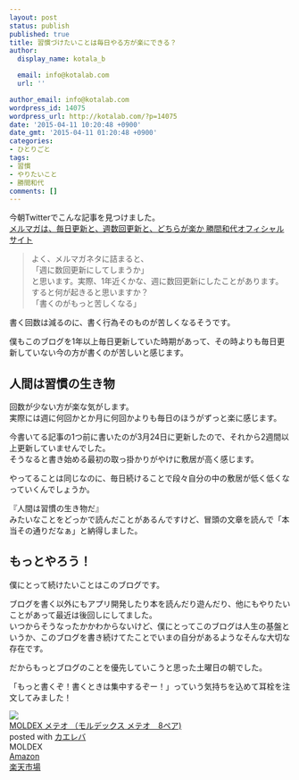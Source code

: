 ```yaml
---
layout: post
status: publish
published: true
title: 習慣づけたいことは毎日やる方が楽にできる？
author:
  display_name: kotala_b

  email: info@kotalab.com
  url: ''

author_email: info@kotalab.com
wordpress_id: 14075
wordpress_url: http://kotalab.com/?p=14075
date: '2015-04-11 10:20:48 +0900'
date_gmt: '2015-04-11 01:20:48 +0900'
categories:
- ひとりごと
tags:
- 習慣
- やりたいこと
- 勝間和代
comments: []
---
```

<p>今朝Twitterでこんな記事を見つけました。<br />
<a href="http://www.katsumaweb.com/news.php?id=2129" target="_blank">メルマガは、毎日更新と、週数回更新と、どちらが楽か 勝間和代オフィシャルサイト</a><a href="http://b.hatena.ne.jp/entry/http://www.katsumaweb.com/news.php?id=2129" target="_blank"><img border="0" src="http://b.hatena.ne.jp/entry/image/http://www.katsumaweb.com/news.php?id=2129" alt="" /></a></p>
<blockquote><p>よく、メルマガネタに詰まると、<br />
「週に数回更新にしてしまうか」<br />
と思います。実際、1年近くかな、週に数回更新にしたことがあります。すると何が起きると思いますか？<br />
「書くのがもっと苦しくなる」
</p></blockquote>
<p>書く回数は減るのに、書く行為そのものが苦しくなるそうです。</p>
<p>僕もこのブログを1年以上毎日更新していた時期があって、その時よりも毎日更新していない今の方が書くのが苦しいと感じます。<br />
<!--more--></p>
<h2>人間は習慣の生き物</h2>
<p>回数が少ない方が楽な気がします。<br />
実際には週に何回かとか月に何回かよりも毎日のほうがずっと楽に感じます。</p>
<p>今書いてる記事の1つ前に書いたのが3月24日に更新したので、それから2週間以上更新していませんでした。<br />
そうなると書き始める最初の取っ掛かりがやけに敷居が高く感じます。</p>
<p>やってることは同じなのに、毎日続けることで段々自分の中の敷居が低く低くなっていくんでしょうか。</p>
<p>『人間は習慣の生き物だ』<br />
みたいなことをどっかで読んだことがあるんですけど、冒頭の文章を読んで「本当その通りだなぁ」と納得しました。</p>
<h2>もっとやろう！</h2>
<p>僕にとって続けたいことはこのブログです。</p>
<p>ブログを書く以外にもアプリ開発したり本を読んだり遊んだり、他にもやりたいことがあって最近は後回しにしてました。<br />
いつからそうなったかかわからないけど、<span class="b">僕にとってこのブログは人生の基盤というか、このブログを書き続けてたことでいまの自分があるようなそんな大切な存在です</span>。</p>
<p>だからもっとブログのことを優先していこうと思った土曜日の朝でした。</p>
<p>「もっと書くぞ！書くときは集中するぞー！」っていう気持ちを込めて耳栓を注文してみました！</p>
<div class="kaerebalink-box">
<div class="kaerebalink-image"><a href="http://www.amazon.co.jp/exec/obidos/ASIN/B00B4K8W1O/same-22/ref=nosim/" rel="nofollow" target="_blank"><img src="http://ecx.images-amazon.com/images/I/316P%2BwsnnVL._SL160_.jpg" style="border: none;" /></a></div>
<div class="kaerebalink-info">
<div class="kaerebalink-name"><a href="http://www.amazon.co.jp/exec/obidos/ASIN/B00B4K8W1O/same-22/ref=nosim/" rel="nofollow" target="_blank">MOLDEX メテオ （モルデックス メテオ　8ペア)</a>
<div class="kaerebalink-powered-date">posted with <a href="http://kaereba.com" rel="nofollow" target="_blank">カエレバ</a></div>
</div>
<div class="kaerebalink-detail"> MOLDEX     </div>
<div class="kaerebalink-link1">
<div class="shoplinkamazon"><a href="http://www.amazon.co.jp/gp/search?keywords=MOLDEX%20%83%81%83e%83I&__mk_ja_JP=%83J%83%5E%83J%83i&tag=same-22" rel="nofollow" target="_blank">Amazon</a></div>
<div class="shoplinkrakuten"><a href="http://c.af.moshimo.com/af/c/click?a_id=374939&p_id=54&pc_id=54&pl_id=616&s_v=b5Rz2P0601xu&url=http%3A%2F%2Fsearch.rakuten.co.jp%2Fsearch%2Fmall%2FMOLDEX%2520%25E3%2583%25A1%25E3%2583%2586%25E3%2582%25AA%2F-%2Ff.1-p.1-s.1-sf.0-st.A-v.2%3Fx%3D0" rel="nofollow" target="_blank">楽天市場</a><img src="http://i.af.moshimo.com/af/i/impression?a_id=374939&p_id=54&pc_id=54&pl_id=616" width="1" height="1" style="border:none;"></div>
</div>
</div>
<div class="booklink-footer" style="clear: left"></div>
</div>
